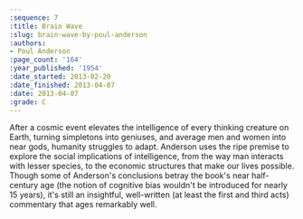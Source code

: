 ```yaml
---
:sequence: 7
:title: Brain Wave
:slug: brain-wave-by-poul-anderson
:authors:
- Poul Anderson
:page_count: '164'
:year_published: '1954'
:date_started: 2013-02-20
:date_finished: 2013-04-07
:date: 2013-04-07
:grade: C
---
```

After a cosmic event elevates the intelligence of every thinking creature on Earth, turning simpletons into geniuses, and average men and women into near gods, humanity struggles to adapt. Anderson uses the ripe premise to explore the social implications of intelligence, from the way man interacts with lesser species, to the economic structures that make our lives possible. Though some of Anderson's conclusions betray the book's near half-century age (the notion of cognitive bias wouldn't be introduced for nearly 15 years), it's still an insightful, well-written (at least the first and third acts) commentary that ages remarkably well.